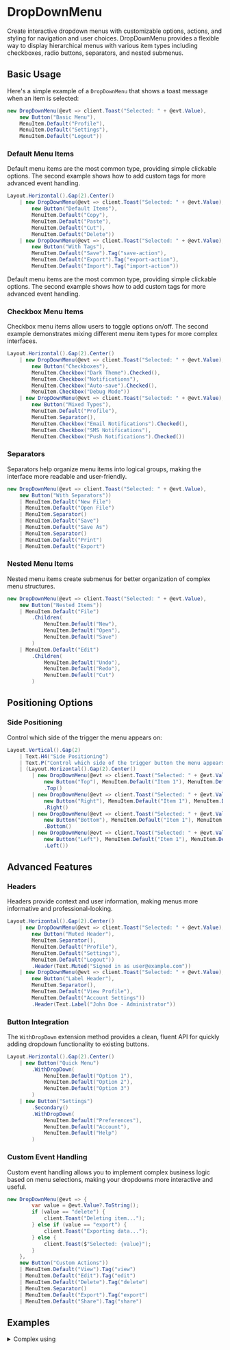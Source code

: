 ﻿---
prepare: |
  var client = this.UseService<IClientProvider>();
---

# DropDownMenu

<Ingress>
Create interactive dropdown menus with customizable options, actions, and styling for navigation and user choices. DropDownMenu provides a flexible way to display hierarchical menus with various item types including checkboxes, radio buttons, separators, and nested submenus.
</Ingress>

## Basic Usage

Here's a simple example of a `DropDownMenu` that shows a toast message when an item is selected:

```csharp demo-below
new DropDownMenu(@evt => client.Toast("Selected: " + @evt.Value), 
    new Button("Basic Menu"),
    MenuItem.Default("Profile"), 
    MenuItem.Default("Settings"), 
    MenuItem.Default("Logout"))
```

### Default Menu Items

Default menu items are the most common type, providing simple clickable options. The second example shows how to add custom tags for more advanced event handling.

```csharp demo-tabs
Layout.Horizontal().Gap(2).Center()
    | new DropDownMenu(@evt => client.Toast("Selected: " + @evt.Value), 
        new Button("Default Items"),
        MenuItem.Default("Copy"),
        MenuItem.Default("Paste"),
        MenuItem.Default("Cut"),
        MenuItem.Default("Delete"))
    | new DropDownMenu(@evt => client.Toast("Selected: " + @evt.Value), 
        new Button("With Tags"),
        MenuItem.Default("Save").Tag("save-action"),
        MenuItem.Default("Export").Tag("export-action"),
        MenuItem.Default("Import").Tag("import-action"))
```

Default menu items are the most common type, providing simple clickable options. The second example shows how to add custom tags for more advanced event handling.

### Checkbox Menu Items

Checkbox menu items allow users to toggle options on/off. The second example demonstrates mixing different menu item types for more complex interfaces.

```csharp demo-tabs
Layout.Horizontal().Gap(2).Center()
    | new DropDownMenu(@evt => client.Toast("Selected: " + @evt.Value), 
        new Button("Checkboxes"),
        MenuItem.Checkbox("Dark Theme").Checked(),
        MenuItem.Checkbox("Notifications"),
        MenuItem.Checkbox("Auto-save").Checked(),
        MenuItem.Checkbox("Debug Mode"))
    | new DropDownMenu(@evt => client.Toast("Selected: " + @evt.Value), 
        new Button("Mixed Types"),
        MenuItem.Default("Profile"),
        MenuItem.Separator(),
        MenuItem.Checkbox("Email Notifications").Checked(),
        MenuItem.Checkbox("SMS Notifications"),
        MenuItem.Checkbox("Push Notifications").Checked())
```

### Separators

Separators help organize menu items into logical groups, making the interface more readable and user-friendly.

```csharp demo-tabs
new DropDownMenu(@evt => client.Toast("Selected: " + @evt.Value), 
    new Button("With Separators"))
    | MenuItem.Default("New File")
    | MenuItem.Default("Open File")
    | MenuItem.Separator()
    | MenuItem.Default("Save")
    | MenuItem.Default("Save As")
    | MenuItem.Separator()
    | MenuItem.Default("Print")
    | MenuItem.Default("Export")
```

### Nested Menu Items

Nested menu items create submenus for better organization of complex menu structures.

```csharp demo-tabs
new DropDownMenu(@evt => client.Toast("Selected: " + @evt.Value), 
    new Button("Nested Items"))
    | MenuItem.Default("File")
        .Children(
            MenuItem.Default("New"),
            MenuItem.Default("Open"),
            MenuItem.Default("Save")
        )
    | MenuItem.Default("Edit")
        .Children(
            MenuItem.Default("Undo"),
            MenuItem.Default("Redo"),
            MenuItem.Default("Cut")
        )
```

## Positioning Options

### Side Positioning

Control which side of the trigger the menu appears on:

```csharp demo-tabs
Layout.Vertical().Gap(2)
    | Text.H4("Side Positioning")
    | Text.P("Control which side of the trigger button the menu appears on:")
    | (Layout.Horizontal().Gap(2).Center()
        | new DropDownMenu(@evt => client.Toast("Selected: " + @evt.Value), 
            new Button("Top"), MenuItem.Default("Item 1"), MenuItem.Default("Item 2"))
            .Top()
        | new DropDownMenu(@evt => client.Toast("Selected: " + @evt.Value), 
            new Button("Right"), MenuItem.Default("Item 1"), MenuItem.Default("Item 2"))
            .Right()
        | new DropDownMenu(@evt => client.Toast("Selected: " + @evt.Value), 
            new Button("Bottom"), MenuItem.Default("Item 1"), MenuItem.Default("Item 2"))
            .Bottom()
        | new DropDownMenu(@evt => client.Toast("Selected: " + @evt.Value), 
            new Button("Left"), MenuItem.Default("Item 1"), MenuItem.Default("Item 2"))
            .Left())
```

## Advanced Features

### Headers

Headers provide context and user information, making menus more informative and professional-looking.

```csharp demo-tabs
Layout.Horizontal().Gap(2).Center()
    | new DropDownMenu(@evt => client.Toast("Selected: " + @evt.Value), 
        new Button("Muted Header"),
        MenuItem.Separator(),
        MenuItem.Default("Profile"),
        MenuItem.Default("Settings"),
        MenuItem.Default("Logout"))
        .Header(Text.Muted("Signed in as user@example.com"))
    | new DropDownMenu(@evt => client.Toast("Selected: " + @evt.Value), 
        new Button("Label Header"),
        MenuItem.Separator(),
        MenuItem.Default("View Profile"),
        MenuItem.Default("Account Settings"))
        .Header(Text.Label("John Doe - Administrator"))
```

### Button Integration

The `WithDropDown` extension method provides a clean, fluent API for quickly adding dropdown functionality to existing buttons.

```csharp demo-tabs
Layout.Horizontal().Gap(2).Center()
    | new Button("Quick Menu")
        .WithDropDown(
            MenuItem.Default("Option 1"),
            MenuItem.Default("Option 2"),
            MenuItem.Default("Option 3")
        )
    | new Button("Settings")
        .Secondary()
        .WithDropDown(
            MenuItem.Default("Preferences"),
            MenuItem.Default("Account"),
            MenuItem.Default("Help")
        )
```

### Custom Event Handling

Custom event handling allows you to implement complex business logic based on menu selections, making your dropdowns more interactive and useful.

```csharp demo-tabs
new DropDownMenu(@evt => {
        var value = @evt.Value?.ToString();
        if (value == "delete") {
            client.Toast("Deleting item...");
        } else if (value == "export") {
            client.Toast("Exporting data...");
        } else {
            client.Toast($"Selected: {value}");
        }
    }, 
    new Button("Custom Actions"))
    | MenuItem.Default("View").Tag("view")
    | MenuItem.Default("Edit").Tag("edit")
    | MenuItem.Default("Delete").Tag("delete")
    | MenuItem.Separator()
    | MenuItem.Default("Export").Tag("export")
    | MenuItem.Default("Share").Tag("share")
```

<WidgetDocs Type="Ivy.DropDownMenu" ExtensionTypes="Ivy.DropDownMenuExtensions" SourceUrl="https://github.com/Ivy-Interactive/Ivy-Framework/blob/main/Ivy/Widgets/DropDownMenu.cs"/>

## Examples

<Details>
<Summary>
Complex using
</Summary>
<Body>

Here's a comprehensive example combining multiple features:

```csharp demo-tabs
Layout.Horizontal().Gap(2).Center()
    | new DropDownMenu(@evt => client.Toast("Selected: " + @evt.Value), 
        new Button("User Menu"),
        MenuItem.Separator(),
        MenuItem.Default("View Profile").Tag("profile"),
        MenuItem.Default("Account Settings").Tag("settings"),
        MenuItem.Default("Preferences").Tag("preferences"),
        MenuItem.Separator(),
        MenuItem.Default("Theme")
            .Children(
                MenuItem.Checkbox("Light").Tag("theme-light"),
                MenuItem.Checkbox("Dark").Checked().Tag("theme-dark"),
                MenuItem.Checkbox("System").Tag("theme-system")
            ),
        MenuItem.Default("Notifications")
            .Children(
                MenuItem.Checkbox("Email").Checked().Tag("notify-email"),
                MenuItem.Checkbox("Push").Checked().Tag("notify-push"),
                MenuItem.Checkbox("SMS").Tag("notify-sms")
            ),
        MenuItem.Separator(),
        MenuItem.Default("Help & Support").Tag("help"),
        MenuItem.Default("About").Tag("about"),
        MenuItem.Separator(),
        MenuItem.Default("Logout").Tag("logout"))
        .Header(Text.Muted("Signed in as john.doe@company.com"))
        .Top()
        .Align(DropDownMenu.AlignOptions.End)
    | new DropDownMenu(@evt => client.Toast("Selected: " + @evt.Value), 
        new Button("Settings Menu"),
        MenuItem.Default("General").Tag("general"),
        MenuItem.Default("Appearance").Tag("appearance"),
        MenuItem.Default("Privacy").Tag("privacy"),
        MenuItem.Default("Security").Tag("security"),
        MenuItem.Separator(),
        MenuItem.Default("Updates").Tag("updates"),
        MenuItem.Default("Support").Tag("support"))
        .Header(Text.Muted("Application Settings"))
```

</Body>
</Details>
